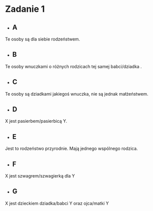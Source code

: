 # Zadanie 1
- ##  A
Te osoby są dla siebie rodzeństwem.
- ##  B
Te osoby wnuczkami o różnych rodzicach  tej samej babci/dziadka .
-  ##  C
Te osoby są dziadkami jakiegoś wnuczka, nie są jednak małżeństwem.
-  ##  D
X jest pasierbem/pasierbicą Y.
- ##  E
Jest to rodzeństwo przyrodnie. Mają jednego wspólnego rodzica.
- ##  F
X jest szwagrem/szwagierką dla Y
- ##  G
X jest dzieckiem dziadka/babci Y oraz ojca/matki Y
